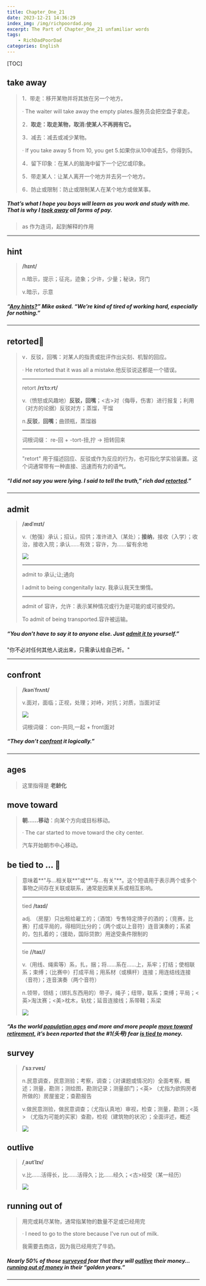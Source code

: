 ```yaml
---
title: Chapter_One_21
date: 2023-12-21 14:36:29
index_img: /img/richpoordad.png
excerpt: The Part of Chapter_One_21 unfamiliar words
tags: 
    - RichDadPoorDad
categories: English
---
```


[TOC]

## take away

> 1．带走：移开某物并将其放在另一个地方。
>
> · The waiter will take away the empty plates.服务员会把空盘子拿走。
>
> 2．**取走：取走某物，取消:使某人不再拥有它。**
>
> 3．减去：减去或减少某物。
>
> · If you take away 5 from 10, you get 5.如果你从10中减去5，你得到5。
>
> 4．留下印象：在某人的脑海中留下一个记忆或印象。
>
> 5．带走某人：让某人离开一个地方并去另一个地方。
>
> 6．防止或限制：防止或限制某人在某个地方或做某事。

##### That’s what I hope you boys will learn as you work and study with me. That is why I <u>**took away**</u> all forms of pay.

> as 作为连词，起到解释的作用

---

## hint

> **/hɪnt/**
>
> n.暗示，提示；征兆，迹象；少许，少量；秘诀，窍门
> 
>v.暗示，示意

##### “<u>Any **hints**?</u>” Mike asked. “We’re kind of tired of working hard, especially for nothing.”

---

## retorted🚩

> v．反驳，回嘴：对某人的指责或批评作出尖刻、机智的回应。
>
> · He retorted that it was all a mistake.他反驳说这都是一个错误。
>
> ---
>
> retort **/rɪˈtɔːrt/**
>
> v.（愤怒或风趣地）**反驳，回嘴**；<古>对（侮辱，伤害）进行报复；利用（对方的论据）反驳对方；蒸馏，干馏
>
> n.**反驳**，**回嘴**；曲颈瓶，蒸馏器
>
> ---
>
> 词根词缀： re-回 + -tort-扭,拧 → 扭转回来
>
> ---
>
> "retort" 用于描述回应、反驳或作为反应的行为，也可指化学实验装置。这个词通常带有一种直接、迅速而有力的语气。

##### “I did not say you were lying. I said to tell the truth,” rich dad **<u>retorted</u>**.”

---

## admit

> **/ædˈmɪt/**
>
> v.（勉强）承认；招认，招供；准许进入（某处）；**接纳**，接收（入学）；收治，接收入院；承认……有效；容许，为……留有余地
>
> ![](https://ydlunacommon-cdn.nosdn.127.net/82ce9360991a07067be51ef8e8c2d714.jpg?)
>
> ---
>
> admit to 承认;让;通向
>
> I admit to being congenitally lazy. 我承认我天生懒惰。
>
> ---
>
> admit of 容许，允许：表示某种情况或行为是可能的或可接受的。
>
> To admit of being transported.容许被运输。

##### “You don’t have to say it to anyone else. Just <u>**admit** it to</u> yourself.” 

"你不必对任何其他人说出来，只需承认给自己听。"

---

## confront

> **/kənˈfrʌnt/**
>
> v.面对，面临；正视，处理；对峙，对抗；对质，当面对证
>
> ![](https://ydlunacommon-cdn.nosdn.127.net/46c23f7f89851eabf26b33f68ba4cd53.jpg?)
>
> 词根词缀：
> con-共同,一起 + front面对

##### “They don’t **<u>confront</u>** it logically.”

---

## ages

> 这里指得是  **老龄化**

## move toward

> **朝……移动**：向某个方向或目标移动。
>
> · The car started to move toward the city center.
>
> 汽车开始朝市中心移动。

## be tied to ... 🚩

> 意味着**"与...相关联**"或**"与...有关"**。这个短语用于表示两个或多个事物之间存在关联或联系，通常是因果关系或相互影响。
>
> ---
>
> tied **/taɪd/**
>
> adj.
>（房屋）只出租给雇工的；（酒馆）专售特定牌子的酒的；（竞赛，比赛）打成平局的，得相同比分的；（两个或以上音符）连音演奏的；系紧的，包扎着的；（援助，国际贷款）用途受条件限制的
> 
> ---
>
> tie **//taɪ//**
>
> v.（用线、绳索等）系，扎，捆；将……系在……上，系牢；打结；使相联系；束缚；（比赛中）打成平局；用系材（或横杆）连接；用连结线连接（音符）；连音演奏（两个音符）
>
> n.领带，领结；（绑扎东西用的）带子，绳子；纽带，联系；束缚；平局；<英>淘汰赛；<美>枕木，轨枕；延音连接线；系带鞋；系梁
> 
>![](https://ydlunacommon-cdn.nosdn.127.net/00e035a8502075616c1fbe68e1d4549e.jpg?)
> 
> 

##### “As the world <u>population **ages**</u> and more and more people <u>**move toward** retirement,</u> it’s been reported that the #1(头号) fear **<u>is tied to</u>** money. 

## survey

> **/ˈsɜːrveɪ/**
>
> n.民意调查，民意测验；考察，调查；（对课题或情况的）全面考察，概述；测量，勘测；测绘图，勘测记录；测量部门；<英> （尤指为欲购房者所做的）房屋鉴定；查勘报告
> 
>v.做民意测验，做民意调查；（尤指认真地）审视，检查；测量，勘测；<英> （尤指为可能的买家）查勘，检视（建筑物的状况）；全面评述，概述
> 
> ![](https://ydlunacommon-cdn.nosdn.127.net/01b480a8b746d58a7aba06b98bb724da.jpg?)

## outlive

> **/ˌaʊtˈlɪv/**
>
> v.比……活得长，比……活得久；比……经久；<古>经受（某一经历）
>
> ![](https://ydlunacommon-cdn.nosdn.127.net/a917f8c16ce65891ee13a781e696fcb3.jpg?)

## running out of

> 用完或耗尽某物，通常指某物的数量不足或已经用完
>
> · I need to go to the store because I've run out of milk.
>
> 我需要去商店，因为我已经用完了牛奶。

##### Nearly 50% of those **<u>surveyed</u>** fear that they will **<u>outlive</u>** their money… **<u>running out of money</u>** in their “golden years.”

---


